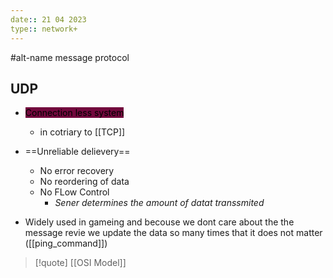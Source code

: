 ```yaml
---
date:: 21 04 2023
type:: network+
---
```

#alt-name message protocol 
## UDP
- <mark style="background: #72083D;">Connection less system </mark>
	- in cotriary to [[TCP]]
- ==Unreliable delievery==
	- No error recovery
	- No reordering of data
	- No FLow Control 
		- *Sener determines the amount of datat transsmited*

- Widely used in gameing and  becouse we dont care about the the message revie we update the data so many times that it does not matter ([[ping_command]]) 

>[!quote] [[OSI Model]]